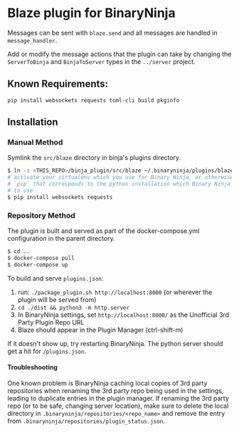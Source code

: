 # Blaze plugin for BinaryNinja

Messages can be sent with `blaze.send` and all messages are handled in `message_handler`.

Add or modify the message actions that the plugin can take by changing the `ServerToBinja` and `BinjaToServer` types in the `../server` project.


## Known Requirements:

`pip install websockets requests toml-cli build pkginfo`


## Installation


### Manual Method

Symlink the `src/blaze` directory in binja's plugins directory.

```sh
$ ln -s <THIS_REPO>/binja_plugin/src/blaze ~/.binaryninja/plugins/blaze
# activate your virtualenv which you use for Binary Ninja, or otherwise use the
# `pip` that corresponds to the python installation which Binary Ninja is configured
# to use
$ pip install websockets requests
```


### Repository Method

The plugin is built and served as part of the docker-compose.yml configuration in the parent directory.

```sh
$ cd ..
$ docker-compose pull
$ docker-compose up
```

To build and serve `plugins.json`:
1. run: `./package_plugin.sh http://localhost:8000` (or wherever the plugin will be served from)
2. `cd ./dist && python3 -m http.server`
3. In BinaryNinja settings, set `http://localhost:8000/` as the Unofficial 3rd Party Plugin Repo URL
4. Blaze should appear in the Plugin Manager (ctrl-shift-m)

If it doesn't show up, try restarting BinaryNinja. The python server should get a hit for `/plugins.json`.

#### Troubleshooting

One known problem is BinaryNinja caching local copies of 3rd party repositories when renaming the 3rd party repo being used in the settings, leading to duplicate entries in the plugin manager. If renaming the 3rd party repo (or to be safe, changing server location), make sure to delete the local directory in `.binaryninja/repositories/<repo_name>` and remove the entry from
`.binaryninja/repositories/plugin_status.json`.
